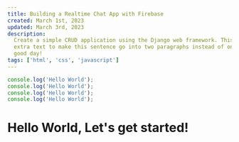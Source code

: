 ```yaml
---
title: Building a Realtime Chat App with Firebase
created: March 1st, 2023
updated: March 3rd, 2023
description:
  Create a simple CRUD application using the Django web framework. This is just
  extra text to make this sentence go into two paragraphs instead of one. Have a
  good day!
tags: ['html', 'css', 'javascript']
---
```


```ts
console.log('Hello World');
console.log('Hello World');
console.log('Hello World');
console.log('Hello World');
```

# Hello World, Let's get started!

